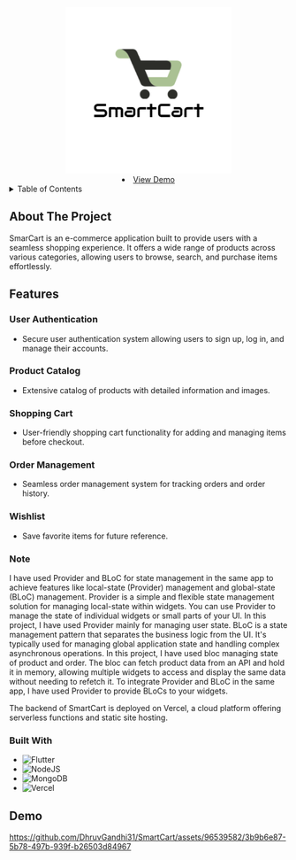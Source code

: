 <!-- PROJECT LOGO -->
<br />
<div align="center">
  <a href="https://github.com/DhruvGandhi31/SmartCart">
    <img src="logo.png" alt="Logo" width="300" height="300">
  </a>
 
  <li>
      <a href="#Demo">View Demo</a>
      </li>
    

<!-- <h3 align="center">SmartCart</h3> -->

  <!-- <p align="center">
    project_description
    <br />
    
  </p> -->
</div>



<!-- TABLE OF CONTENTS -->
<details>
  <summary>Table of Contents</summary>
  <ol>
    <li>
      <a href="#about-the-project">About The Project</a>
      <ul>
        <li><a href="#Features">Features</a></li>
      </ul>
      <ul>
        <li><a href="#built-with">Built With</a></li>
      </ul>
    </li>
    <li>
      <a href="#Demo">Demo Video</a>
      </li>
  </ol>
</details>



<!-- ABOUT THE PROJECT -->
## About The Project

<!-- [![Product Name Screen Shot][product-screenshot]](https://example.com) -->

SmarCart is an e-commerce application built to provide users with a seamless shopping experience. It offers a wide range of products across various categories, allowing users to browse, search, and purchase items effortlessly.

## Features

### User Authentication
- Secure user authentication system allowing users to sign up, log in, and manage their accounts.

### Product Catalog
- Extensive catalog of products with detailed information and images.

### Shopping Cart
- User-friendly shopping cart functionality for adding and managing items before checkout.

### Order Management
- Seamless order management system for tracking orders and order history.

### Wishlist
- Save favorite items for future reference.


### Note
I have used Provider and BLoC for state management in the same app to achieve features like local-state (Provider) management and global-state (BLoC) management. Provider is a simple and flexible state management solution for managing local-state within widgets. You can use Provider to manage the state of individual widgets or small parts of your UI. In this project, I have used Provider mainly for managing user state. BLoC is a state management pattern that separates the business logic from the UI. It's typically used for managing global application state and handling complex asynchronous operations. In this project, I have used bloc managing state of product and order. The bloc can fetch product data from an API and hold it in memory, allowing multiple widgets to access and display the same data without needing to refetch it. To integrate Provider and BLoC in the same app, I have used Provider to provide BLoCs to your widgets. 

The backend of SmartCart is deployed on Vercel, a cloud platform offering serverless functions and static site hosting.

### Built With
* ![Flutter](https://img.shields.io/badge/Flutter-%2302569B.svg?style=for-the-badge&logo=Flutter&logoColor=white)
* ![NodeJS](https://img.shields.io/badge/node.js-6DA55F?style=for-the-badge&logo=node.js&logoColor=white)
* ![MongoDB](https://img.shields.io/badge/MongoDB-%234ea94b.svg?style=for-the-badge&logo=mongodb&logoColor=white)
* ![Vercel](https://img.shields.io/badge/vercel-%23000000.svg?style=for-the-badge&logo=vercel&logoColor=white)


## Demo
https://github.com/DhruvGandhi31/SmartCart/assets/96539582/3b9b6e87-5b78-497b-939f-b26503d84967
